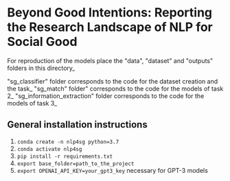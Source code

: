# Beyond Good Intentions: Reporting the Research Landscape of NLP for Social Good


For reproduction of the models place the "data", "dataset" and "outputs" folders in this directory_

"sg_classifier" folder corresponds to the code for the dataset creation and the task_
"sg_match" folder" corresponds to the code for the models of task 2_
"sg_information_extraction" folder corresponds to the code for the models of task 3_


## General installation instructions

1. `conda create -n nlp4sg python=3.7`
2. `conda activate nlp4sg`
3. `pip install -r requirements.txt`
4. `export base_folder=path_to_the_project`
5. `export OPENAI_API_KEY=your_gpt3_key`  necessary for GPT-3 models
